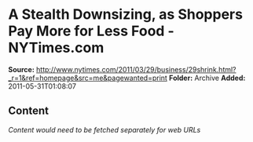 # A Stealth Downsizing, as Shoppers Pay More for Less Food - NYTimes.com

**Source:** http://www.nytimes.com/2011/03/29/business/29shrink.html?_r=1&ref=homepage&src=me&pagewanted=print
**Folder:** Archive
**Added:** 2011-05-31T01:08:07




## Content
*Content would need to be fetched separately for web URLs*
